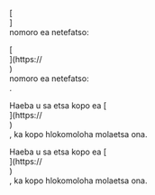 [<br host>]<br action>nomoro ea netefatso:<br code>

[<br host>](https://<br host>)<br action>nomoro ea netefatso:<br code>.

Haeba u sa etsa kopo ea [<br host>](https://<br host>)<br action>, ka kopo hlokomoloha molaetsa ona.

Haeba u sa etsa kopo ea [<br host>](https://<br host>)<br action>, ka kopo hlokomoloha molaetsa ona.
